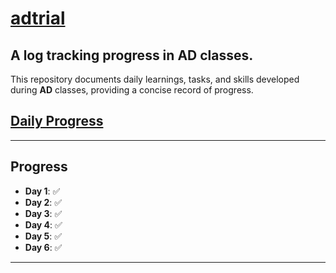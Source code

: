 # <u>adtrial</u>
## A log tracking progress in **AD** classes.

This repository documents daily learnings, tasks, and skills developed during **AD** classes, providing a concise record of progress.

## [Daily Progress](#progress)

---

## <a id="progress"></a>Progress

- **Day 1**: ✅  
- **Day 2**: ✅  
- **Day 3**: ✅  
- **Day 4**: ✅  
- **Day 5**: ✅
- **Day 6**: ✅ 

---
